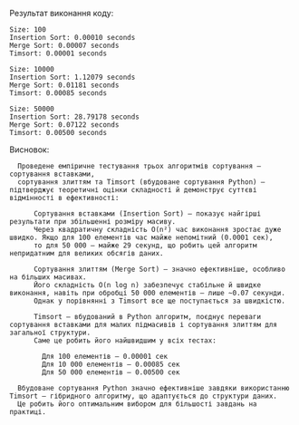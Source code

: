 Результат виконання коду:

    Size: 100
    Insertion Sort: 0.00010 seconds
    Merge Sort: 0.00007 seconds
    Timsort: 0.00001 seconds
  
    Size: 10000
    Insertion Sort: 1.12079 seconds
    Merge Sort: 0.01181 seconds
    Timsort: 0.00085 seconds
  
    Size: 50000
    Insertion Sort: 28.79178 seconds
    Merge Sort: 0.07122 seconds
    Timsort: 0.00500 seconds

Висновок:

      Проведене емпіричне тестування трьох алгоритмів сортування — сортування вставками,
      сортування злиттям та Timsort (вбудоване сортування Python) — підтверджує теоретичні оцінки складності й демонструє суттєві відмінності в ефективності:
      
          Сортування вставками (Insertion Sort) — показує найгірші результати при збільшенні розміру масиву. 
          Через квадратичну складність O(n²) час виконання зростає дуже швидко. Якщо для 100 елементів час майже непомітний (0.0001 сек),
          то для 50 000 — майже 29 секунд, що робить цей алгоритм непридатним для великих обсягів даних.
          
          Сортування злиттям (Merge Sort) — значно ефективніше, особливо на більших масивах. 
          Його складність O(n log n) забезпечує стабільне й швидке виконання, навіть при обробці 50 000 елементів — лише ~0.07 секунди. 
          Однак у порівнянні з Timsort все ще поступається за швидкістю.
          
          Timsort — вбудований в Python алгоритм, поєднує переваги сортування вставками для малих підмасивів і сортування злиттям для загальної структури.
          Саме це робить його найшвидшим у всіх тестах:
          
            Для 100 елементів — 0.00001 сек
            Для 10 000 елементів — 0.00085 сек
            Для 50 000 елементів — 0.00500 сек
    
      Вбудоване сортування Python значно ефективніше завдяки використанню Timsort — гібридного алгоритму, що адаптується до структури даних.
      Це робить його оптимальним вибором для більшості завдань на практиці.

